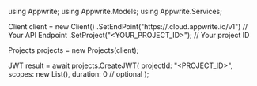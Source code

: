 using Appwrite;
using Appwrite.Models;
using Appwrite.Services;

Client client = new Client()
    .SetEndPoint("https://<REGION>.cloud.appwrite.io/v1") // Your API Endpoint
    .SetProject("<YOUR_PROJECT_ID>"); // Your project ID

Projects projects = new Projects(client);

JWT result = await projects.CreateJWT(
    projectId: "<PROJECT_ID>",
    scopes: new List<string>(),
    duration: 0 // optional
);